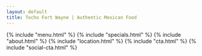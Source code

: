 ```yaml
---
layout: default
title: Tocho Fort Wayne | Authentic Mexican Food
---
```


{% include "menu.html" %}
{% include "specials.html" %}
{% include "about.html" %}
{% include "location.html" %}
{% include "cta.html" %}
{% include "social-cta.html" %}